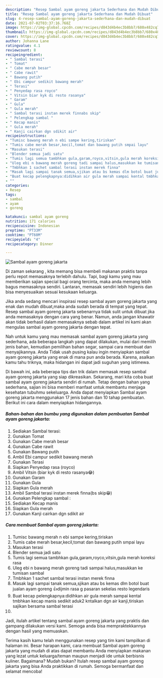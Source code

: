 ```yaml
---
description: "Resep Sambal ayam goreng jakarta Sederhana dan Mudah Dibuat"
title: "Resep Sambal ayam goreng jakarta Sederhana dan Mudah Dibuat"
slug: 4-resep-sambal-ayam-goreng-jakarta-sederhana-dan-mudah-dibuat
date: 2021-07-02T03:37:16.768Z
image: https://img-global.cpcdn.com/recipes/d843d4b4ec3b8bb7/680x482cq70/sambal-ayam-goreng-jakarta-foto-resep-utama.jpg
thumbnail: https://img-global.cpcdn.com/recipes/d843d4b4ec3b8bb7/680x482cq70/sambal-ayam-goreng-jakarta-foto-resep-utama.jpg
cover: https://img-global.cpcdn.com/recipes/d843d4b4ec3b8bb7/680x482cq70/sambal-ayam-goreng-jakarta-foto-resep-utama.jpg
author: Johanna Lane
ratingvalue: 4.1
reviewcount: 8
recipeingredient:
- " Sambal terasi"
- " Tomat"
- " Cabe merah besar"
- " Cabe rawit"
- " Bawang putih"
- " Ebi campur sedikit bawang merah"
- " Terasi"
- " Penyedap rasa royco"
- " Vitsin biar kyk di resto rasanya"
- " Garam"
- " Gula"
- " Gula merah"
- " Sambal terasi instan merek finnabs skip"
- " Pelengkap sambal "
- " Kecap manis"
- " Gula merah"
- " Kanji cairkan dgn sdikit air"
recipeinstructions:
- "Tumisc bawang merah n ebi sampe kering,tiriskan"
- "Tumis cabe merah besar,kecil,tomat dan bawang putih smpai layu"
- "Masukan terasi"
- "Blender semua jadi satu"
- "Tumis lagi semua tambhkan gula,garam,royco,vitsin,gula merah koreksi rasa"
- "Uleg ebi n bawang merah goreng tadi sampai halus,masukkan ke tumisan sambal"
- "Tmbhkan 1 sachet sambal terasi instan merek finna"
- "Masak lagi sampai tanak semua,sjikan atau bs kemas dlm botol buat jualan ayam goreng 👍dijmin rasa g pasaran sekelas resto legendaris"
- "Buat kecap pelengkapnya:didihkan air gula merah sampai kental tmbhkan kecap manis sedikit aduk2 kntalkan dgn air kanji,tiriskan sajikan bersama sambal terasi"
- ""
categories:
- Resep
tags:
- sambal
- ayam
- goreng

katakunci: sambal ayam goreng 
nutrition: 171 calories
recipecuisine: Indonesian
preptime: "PT33M"
cooktime: "PT60M"
recipeyield: "4"
recipecategory: Dinner

---
```



![Sambal ayam goreng jakarta](https://img-global.cpcdn.com/recipes/d843d4b4ec3b8bb7/680x482cq70/sambal-ayam-goreng-jakarta-foto-resep-utama.jpg)

Di zaman  sekarang , kita memang bisa membeli makanan praktis tanpa perlu repot memasaknya terlebih dahulu. Tapi, bagi kamu yang mau memberikan sajian special bagi orang tercinta, maka anda memang lebih bagus memasaknya sendiri. Lantaran, memasak sendiri lebih higienis dan bisa menyesuaikan sesuai kesukaan keluarga.

Jika anda sedang mencari inspirasi resep sambal ayam goreng jakarta yang enak dan mudah dibuat,maka anda sudah berada di tempat yang tepat. Resep sambal ayam goreng jakarta  sebenarnya tidak sulit untuk dibuat jika anda memasaknya dengan cara yang benar. Namun, anda jangan khawatir akan tidak berhasil dalam memasaknya 
sebab dalam artikel ini kami akan mengulas sambal ayam goreng jakarta dengan tepat.  



Nah untuk kamu yang mau memasak sambal ayam goreng jakarta yang sederhana, ada beberapa langkah yang dapat dilakukan, mulai dari memilih jenis bahan, kemudian pemilihan bahan segar, sampai cara membuat dan menyajikannya. Anda Tidak usah pusing kalau ingin menyiapkan sambal ayam goreng jakarta yang enak di mana pun anda berada. Karena, asalkan kamu  tahu triknya, maka hidangan ini dapat jadi suguhan yang istimewa.

Di bawah ini, ada beberapa tips dan trik dalam memasak resep sambal ayam goreng jakarta yang siap dikreasikan. Sekarang, mari kita coba buat sambal ayam goreng jakarta sendiri di rumah. Tetap dengan bahan yang sederhana, sajian ini bisa memberi manfaat untuk membantu menjaga kesehatan tubuhmu sekeluarga. Anda dapat menyiapkan Sambal ayam goreng jakarta menggunakan 17 jenis bahan dan 10 tahap pembuatan. Berikut ini cara dalam menyiapkan hidangannya.

<!--inarticleads1-->

##### Bahan-bahan dan bumbu yang digunakan dalam pembuatan Sambal ayam goreng jakarta:

1. Sediakan  Sambal terasi:
1. Gunakan  Tomat
1. Gunakan  Cabe merah besar
1. Gunakan  Cabe rawit
1. Gunakan  Bawang putih
1. Ambil  Ebi campur sedikit bawang merah
1. Gunakan  Terasi
1. Siapkan  Penyedap rasa (royco)
1. Ambil  Vitsin (biar kyk di resto rasanya😂)
1. Gunakan  Garam
1. Gunakan  Gula
1. Siapkan  Gula merah
1. Ambil  Sambal terasi instan merek finna(bs skip😁)
1. Gunakan  Pelengkap sambal :
1. Sediakan  Kecap manis
1. Siapkan  Gula merah
1. Gunakan  Kanji cairkan dgn sdikit air




<!--inarticleads2-->

##### Cara membuat Sambal ayam goreng jakarta:

1. Tumisc bawang merah n ebi sampe kering,tiriskan
1. Tumis cabe merah besar,kecil,tomat dan bawang putih smpai layu
1. Masukan terasi
1. Blender semua jadi satu
1. Tumis lagi semua tambhkan gula,garam,royco,vitsin,gula merah koreksi rasa
1. Uleg ebi n bawang merah goreng tadi sampai halus,masukkan ke tumisan sambal
1. Tmbhkan 1 sachet sambal terasi instan merek finna
1. Masak lagi sampai tanak semua,sjikan atau bs kemas dlm botol buat jualan ayam goreng 👍dijmin rasa g pasaran sekelas resto legendaris
1. Buat kecap pelengkapnya:didihkan air gula merah sampai kental tmbhkan kecap manis sedikit aduk2 kntalkan dgn air kanji,tiriskan sajikan bersama sambal terasi
1. 




Jadi, itulah artikel tentang  sambal ayam goreng jakarta  yang praktis dan gampang dilakukan versi kami. Semoga anda bisa mempraktekkannya dengan hasil yang memuaskan. 

Terima kasih kamu telah menggunakan resep yang tim kami tampilkan di halaman ini. Besar harapan kami, cara membuat  Sambal ayam goreng jakarta yang mudah di atas dapat membantu Anda menyiapkan makanan yang lezat untuk keluarga/teman maupun menjadi ide untuk berbisnis kuliner. Bagaimana? Mudah bukan? Itulah resep sambal ayam goreng jakarta yang bisa Anda praktikkan di rumah. Semoga bermanfaat dan selamat mencoba!


